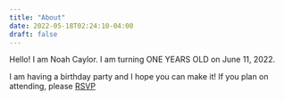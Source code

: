 ```yaml
---
title: "About"
date: 2022-05-18T02:24:10-04:00
draft: false
---
```


Hello! I am Noah Caylor. I am turning ONE YEARS OLD on June 11, 2022. 

I am having a birthday party and I hope you can make it! If you plan on attending, please [RSVP](/rsvp)